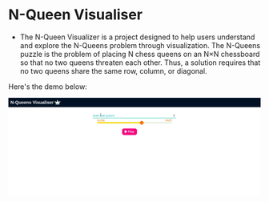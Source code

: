 # N-Queen Visualiser

- The N-Queen Visualizer is a project designed to help users understand and explore the N-Queens problem through visualization. The N-Queens puzzle is the problem of placing N chess queens on an N×N chessboard so that no two queens threaten each other. Thus, a solution requires that no two queens share the same row, column, or diagonal.

Here's the demo below:

![N-Queen-visualisation](demo.gif)
